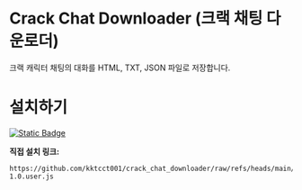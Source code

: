 # **Crack Chat Downloader (크랙 채팅 다운로더)**
크랙 캐릭터 채팅의 대화를 HTML, TXT, JSON 파일로 저장합니다.

# 설치하기

[![Static Badge](https://img.shields.io/badge/%E2%9A%99%EF%B8%8FINSTALL-Crack_Chat_Downloader-red?style=for-the-badge)](https://github.com/kktcct001/crack_chat_downloader/raw/refs/heads/main/Crack_Chat_Downloader-1.0.user.js)

**직접 설치 링크:**

```
https://github.com/kktcct001/crack_chat_downloader/raw/refs/heads/main/Crack_Chat_Downloader-1.0.user.js
```
